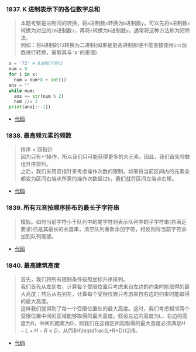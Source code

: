 ### 1837. K 进制表示下的各位数字总和
> 本题考察是进制间的转换，将`a`进制数`x`转换为`b`进制数`y`，可以先将`a`进制数`x`转换为对应的`10`进制数`z`，再将`z`转换为`b`进制数`y`。通常将这种方法称为短除法。  
> 例如：将`8`进制的`72`转换为二进制(如果是更高进制那便不能直接使用`int`函数进行转换，需取其与`'A'`的差值)
 ```python
  x = '72' # 8进制下的72
  num = 0
  for i in x:
    num = num*8 + int(i)
  ans = ""
  while num:
    ans += str(num % 2)
    num //= 2
  print(ans[::-1])
  ```
- [代码](./A.cpp)
### 1838. 最高频元素的频数
> 排序 + 双指针  
> 因为只有+1操作，所以我们只可能获得更多的大元素。因此，我们首先将数组升序排列。  
> 之后，我们采用双指针来考虑操作次数的限制。如果将当前区间内的元素全都变为区间右端点所需的操作次数超过`k`，我们就将区间左端点右移。
- [代码](./B.py)
### 1839. 所有元音按顺序排布的最长子字符串
> 模拟。如何当前字符小于队列中的尾字符则表示队列中的子字符串(若满足要求)已是其最长的长度串，清空队列重新添加字符，相反则将当前字符添加到队列尾部。
- [代码](./C.py)
### 1840. 最高建筑高度
> 首先，我们将所有限制条件按照坐标升序排列。  
> 我们首先从左到右，计算每个受限位置只考虑来自左边的约束时能取得的最大高度；然后从右到左，计算每个受限位置只考虑来自右边的约束时能取得的最大高度。  
> 这样我们就得到了每一个受限位置处的最大高度。这时，我们考虑相邻两个受限位置中间的区域能够取得的最大高度。假设左边的高度为L，右边的高度为R，中间的距离为D，则我们在这段区间能取得的最大高度必须满足$H-L+H-R\leq D$，从而$H\leq\dfrac{L+R+D}{2}$。
- [代码](./D.py)